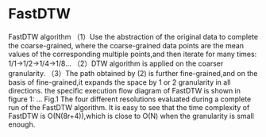 # FastDTW
FastDTW algorithm
（1）Use the abstraction of the original data to complete the coarse-grained,
     where the coarse-grained data points are the mean values of the corresponding multiple points,and then iterate for many times:
     1/1->1/2->1/4->1/8...
（2）DTW algorithm is applied on the coarser granularity.
（3）The path obtained by (2) is further fine-grained,and on the basis of fine-grained,it expands the space by 1 or 2 granularity
     in all directions.
     the specific execution flow diagram of FastDTW is shown in figure 1:
     ...
     Fig.1  The four different resolutions evaluated during a complete run of the FastDTW algorithm.
     It is easy to see that the time complexity of FastDTW is O(N(8r+4)),which is close to O(N) when the granularity is small enough.
